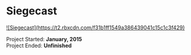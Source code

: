 <h1>Siegecast</h1>
<a href="https://www.roblox.com/games/209948146/--">![Siegecast](https://t2.rbxcdn.com/f31b1ff1549a386439041c15c1c3f429)</a>

Project Started: <b>January, 2015</b><br>
Project Ended: <b>Unfinished</br>
